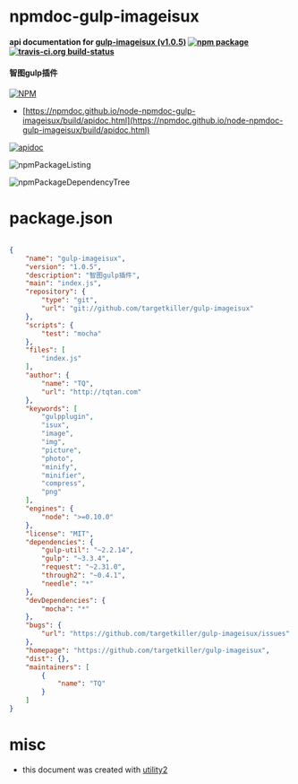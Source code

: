 # npmdoc-gulp-imageisux

#### api documentation for  [gulp-imageisux (v1.0.5)](https://github.com/targetkiller/gulp-imageisux)  [![npm package](https://img.shields.io/npm/v/npmdoc-gulp-imageisux.svg?style=flat-square)](https://www.npmjs.org/package/npmdoc-gulp-imageisux) [![travis-ci.org build-status](https://api.travis-ci.org/npmdoc/node-npmdoc-gulp-imageisux.svg)](https://travis-ci.org/npmdoc/node-npmdoc-gulp-imageisux)

#### 智图gulp插件

[![NPM](https://nodei.co/npm/gulp-imageisux.png?downloads=true&downloadRank=true&stars=true)](https://www.npmjs.com/package/gulp-imageisux)

- [https://npmdoc.github.io/node-npmdoc-gulp-imageisux/build/apidoc.html](https://npmdoc.github.io/node-npmdoc-gulp-imageisux/build/apidoc.html)

[![apidoc](https://npmdoc.github.io/node-npmdoc-gulp-imageisux/build/screenCapture.buildCi.browser.%252Ftmp%252Fbuild%252Fapidoc.html.png)](https://npmdoc.github.io/node-npmdoc-gulp-imageisux/build/apidoc.html)

![npmPackageListing](https://npmdoc.github.io/node-npmdoc-gulp-imageisux/build/screenCapture.npmPackageListing.svg)

![npmPackageDependencyTree](https://npmdoc.github.io/node-npmdoc-gulp-imageisux/build/screenCapture.npmPackageDependencyTree.svg)



# package.json

```json

{
    "name": "gulp-imageisux",
    "version": "1.0.5",
    "description": "智图gulp插件",
    "main": "index.js",
    "repository": {
        "type": "git",
        "url": "git://github.com/targetkiller/gulp-imageisux"
    },
    "scripts": {
        "test": "mocha"
    },
    "files": [
        "index.js"
    ],
    "author": {
        "name": "TQ",
        "url": "http://tqtan.com"
    },
    "keywords": [
        "gulpplugin",
        "isux",
        "image",
        "img",
        "picture",
        "photo",
        "minify",
        "minifier",
        "compress",
        "png"
    ],
    "engines": {
        "node": ">=0.10.0"
    },
    "license": "MIT",
    "dependencies": {
        "gulp-util": "~2.2.14",
        "gulp": "~3.3.4",
        "request": "~2.31.0",
        "through2": "~0.4.1",
        "needle": "*"
    },
    "devDependencies": {
        "mocha": "*"
    },
    "bugs": {
        "url": "https://github.com/targetkiller/gulp-imageisux/issues"
    },
    "homepage": "https://github.com/targetkiller/gulp-imageisux",
    "dist": {},
    "maintainers": [
        {
            "name": "TQ"
        }
    ]
}
```



# misc
- this document was created with [utility2](https://github.com/kaizhu256/node-utility2)
